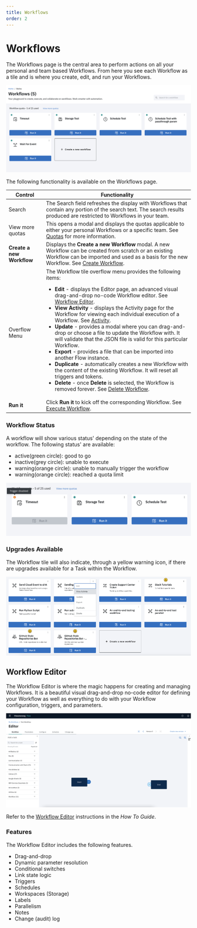 ```yaml
---
title: Workflows
order: 2
---
```


# Workflows

The Workflows page is the central area to perform actions on all your personal and team based Workflows. From here you see each Workflow as a tile and is where you create, edit, and run your Workflows.

![Workflows](./assets/workflows-tiles.png)

The following functionality is available on the Workflows page.

| Control                   | Functionality                                                                                                                                                                                                                                                                                                                                                                                                                                                                                                                                                                                                                                                                                                                                                                                                                                                                                                                                                                 |
| ------------------------- | ----------------------------------------------------------------------------------------------------------------------------------------------------------------------------------------------------------------------------------------------------------------------------------------------------------------------------------------------------------------------------------------------------------------------------------------------------------------------------------------------------------------------------------------------------------------------------------------------------------------------------------------------------------------------------------------------------------------------------------------------------------------------------------------------------------------------------------------------------------------------------------------------------------------------------------------------------------------------------- |
| Search                    | The Search field refreshes the display with Workflows that contain any portion of the search text. The search results produced are restricted to Workflows in your team.                                                                                                                                                                                                                                                                                                                                                                                                                                                                                                                                                                                                                                                                                                                                                                                                      |
| View more quotas          | This opens a modal and displays the quotas applicable to either your personal Workflows or a specific team. See [Quotas](../fundamentals/quotas) for more information.                                                                                                                                                                                                                                                                                                                                                                                                                                                                                                                                                                                                                                                                                                                                                                                                        |
| **Create a new Workflow** | Displays the **Create a new Workflow** modal. A new Workflow can be created from scratch or an existing Workflow can be imported and used as a basis for the new Workflow. See [Create Workflow](../guides/create-Workflow).                                                                                                                                                                                                                                                                                                                                                                                                                                                                                                                                                                                                                                                                                                                                                  |
| Overflow Menu             | The Workflow tile overflow menu provides the following items: <ul><li>**Edit** - displays the Editor page, an advanced visual drag-and-drop no-code Workflow editor. See [Workflow Editor](../guides/Workflow-editor). </li><li>**View Activity** - displays the Activity page for the Workflow for viewing each individual execution of a Workflow. See [Activity](../fundamentals/activity).</li><li>**Update** - provides a modal where you can drag-and-drop or choose a file to update the Workflow with. It will validate that the JSON file is valid for this particular Workflow.</li><li>**Export** - provides a file that can be imported into another Flow instance.</li><li>**Duplicate** - automatically creates a new Workflow with the content of the existing Workflow. It will reset all triggers and tokens.</li><li> **Delete** - once **Delete** is selected, the Workflow is removed forever. See [Delete Workflow](../guides/delete-Workflow).</li><ul> |
| **Run it**                | Click **Run it** to kick off the corresponding Workflow. See [Execute Workflow](../guides/execute-Workflow).                                                                                                                                                                                                                                                                                                                                                                                                                                                                                                                                                                                                                                                                                                                                                                                                                                                                  |

### Workflow Status

A workflow will show various status' depending on the state of the workflow. The following status' are available:

- active(green circle): good to go
- inactive(grey circle): unable to execute
- warning(orange circle): unable to manually trigger the workflow
- warning(orange circle): reached a quota limit

![Workflows Trigger Disabled](./assets/workflows-trigger-disabled.png)

### Upgrades Available

The Workflow tile will also indicate, through a yellow warning icon, if there are upgrades available for a Task within the Workflow.

![Workflows Upgrades Available](./assets/workflows-upgrade.png)

## Workflow Editor

The Workflow Editor is where the magic happens for creating and managing Workflows. It is a beautiful visual drag-and-drop no-code editor for defining your Workflow as well as everything to do with your Workflow configuration, triggers, and parameters.

![Workflow Editor](./assets/img/workflow-designer-home.png)

Refer to the [Workflow Editor](../guides/workflow-editor) instructions in the _How To Guide_.

### Features

The Workflow Editor includes the following features.

- Drag-and-drop
- Dynamic parameter resolution
- Conditional switches
- Link state logic
- Triggers
- Schedules
- Workspaces (Storage)
- Labels
- Parallelism
- Notes
- Change (audit) log
